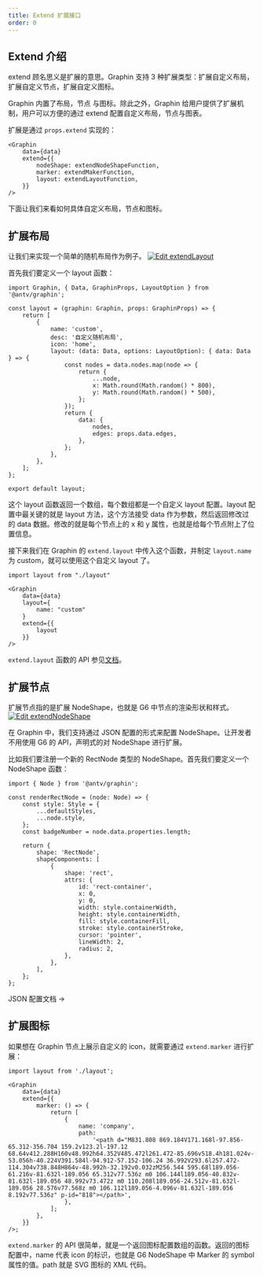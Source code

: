 ```yaml
---
title: Extend 扩展接口
order: 0
---
```


## Extend 介绍

extend 顾名思义是扩展的意思。Graphin 支持 3 种扩展类型：扩展自定义布局，扩展自定义节点，扩展自定义图标。

Graphin 内置了布局，节点 与图标。除此之外，Graphin 给用户提供了扩展机制，用户可以方便的通过 extend 配置自定义布局，节点与图表。

扩展是通过 `props.extend` 实现的：

```tsx
<Graphin
    data={data}
    extend={{
        nodeShape: extendNodeShapeFunction,
        marker: extendMakerFunction,
        layout: extendLayoutFunction,
    }}
/>
```

下面让我们来看如何具体自定义布局，节点和图标。

## 扩展布局

让我们来实现一个简单的随机布局作为例子。 [![Edit extendLayout](https://codesandbox.io/static/img/play-codesandbox.svg)](https://codesandbox.io/s/extendlayout-vxfds?fontsize=14&hidenavigation=1&theme=dark)

首先我们要定义一个 layout 函数：

```tsx
import Graphin, { Data, GraphinProps, LayoutOption } from '@antv/graphin';

const layout = (graphin: Graphin, props: GraphinProps) => {
    return [
        {
            name: 'custom',
            desc: '自定义随机布局',
            icon: 'home',
            layout: (data: Data, options: LayoutOption): { data: Data } => {
                const nodes = data.nodes.map(node => {
                    return {
                        ...node,
                        x: Math.round(Math.random() * 800),
                        y: Math.round(Math.random() * 500),
                    };
                });
                return {
                    data: {
                        nodes,
                        edges: props.data.edges,
                    },
                };
            },
        },
    ];
};

export default layout;
```

这个 layout 函数返回一个数组，每个数组都是一个自定义 layout 配置。layout 配置中最关键的就是 layout 方法，这个方法接受 data 作为参数，然后返回修改过的 data 数据。修改的就是每个节点上的 x 和 y 属性，也就是给每个节点附上了位置信息。

接下来我们在 Graphin 的 `extend.layout` 中传入这个函数，并制定 `layout.name` 为 custom，就可以使用这个自定义 layout 了。

```tsx
import layout from "./layout"

<Graphin
    data={data}
    layout={
        name: "custom"
    }
    extend={{
        layout
    }}
/>
```

`extend.layout` 函数的 API 参见[文档](/zh/docs/api/layout)。

## 扩展节点

扩展节点指的是扩展 NodeShape，也就是 G6 中节点的渲染形状和样式。 [![Edit extendNodeShape](https://codesandbox.io/static/img/play-codesandbox.svg)](https://codesandbox.io/s/extendnodeshape-nilen?fontsize=14&hidenavigation=1&theme=dark)

在 Graphin 中，我们支持通过 JSON 配置的形式来配置 NodeShape。让开发者不用使用 G6 的 API，声明式的对 NodeShape 进行扩展。

比如我们要注册一个新的 RectNode 类型的 NodeShape。首先我们要定义一个 NodeShape 函数：

```tsx
import { Node } from '@antv/graphin';

const renderRectNode = (node: Node) => {
    const style: Style = {
        ...defaultStyles,
        ...node.style,
    };
    const badgeNumber = node.data.properties.length;

    return {
        shape: 'RectNode',
        shapeComponents: [
            {
                shape: 'rect',
                attrs: {
                    id: 'rect-container',
                    x: 0,
                    y: 0,
                    width: style.containerWidth,
                    height: style.containerWidth,
                    fill: style.containerFill,
                    stroke: style.containerStroke,
                    cursor: 'pointer',
                    lineWidth: 2,
                    radius: 2,
                },
            },
        ],
    };
};
```

JSON 配置文档 ->

## 扩展图标

如果想在 Graphin 节点上展示自定义的 icon，就需要通过 `extend.marker` 进行扩展：

```tsx
import layout from './layout';

<Graphin
    data={data}
    extend={{
        marker: () => {
            return [
                {
                    name: 'company',
                    path:
                        '<path d="M831.808 869.184V171.168l-97.856-65.312-356.704 159.2v123.2l-197.12 68.64v412.288H160v48.992h64.352V485.472l261.472-85.696v518.4h181.024v-53.056h-40.224V391.584l-94.912-57.152-106.24 36.992V293.6l257.472-114.304v738.848H864v-48.992h-32.192v0.032zM256.544 595.68l189.056-61.216v-81.632l-189.056 65.312v77.536z m0 106.144l189.056-40.832v-81.632l-189.056 48.992v73.472z m0 110.208l189.056-24.512v-81.632l-189.056 28.576v77.568z m0 106.112l189.056-4.096v-81.632l-189.056 8.192v77.536z" p-id="818"></path>',
                },
            ];
        },
    }}
/>;
```

`extend.marker` 的 API 很简单，就是一个返回图标配置数组的函数。返回的图标配置中，name 代表 icon 的标识，也就是 G6 NodeShape 中 Marker 的 symbol 属性的值。path 就是 SVG 图标的 XML 代码。
